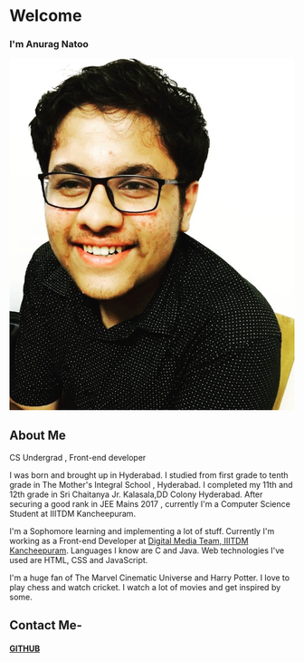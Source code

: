 # Welcome 
### I'm Anurag Natoo 
![My picture](me.jpg)
## About Me 
CS Undergrad , Front-end developer

I was born and brought up in Hyderabad.
I studied from first grade to tenth grade in The Mother's Integral School , Hyderabad.
I completed my 11th and 12th grade in Sri Chaitanya Jr. Kalasala,DD Colony Hyderabad.
After securing a good rank in JEE Mains 2017 , currently I'm a Computer Science Student at IIITDM Kancheepuram.

I'm a Sophomore learning and implementing a lot of stuff. Currently I'm working as a 
Front-end Developer at [Digital Media Team, IIITDM Kancheepuram](https://github.com/DMT-IIITDM).
Languages I know are C and Java. Web technologies I've used are HTML, CSS and JavaScript.

I'm a huge fan of The Marvel Cinematic Universe and Harry Potter. I love to play chess and watch cricket.
I watch a lot of movies and get inspired by some.


## Contact Me- 
#### [GITHUB](https://github.com/anuragnatoo)
